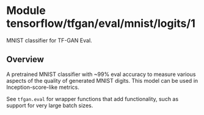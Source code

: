 # Module tensorflow/tfgan/eval/mnist/logits/1
MNIST classifier for TF-GAN Eval.

<!-- fine-tunable: false -->
<!-- asset-path: legacy -->
<!-- format: hub -->
<!-- module-type: image-classifier -->
<!-- task: image-classifier -->

## Overview

A pretrained MNIST classifier with ~99% eval accuracy to measure various aspects
of the quality of generated MNIST digits. This model can be used in
Inception-score-like metrics.

See `tfgan.eval` for wrapper functions that add functionality, such as support
for very large batch sizes.

